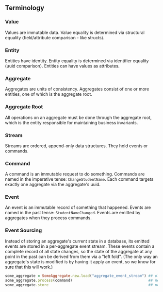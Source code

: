 ## Terminology

### Value

Values are immutable data.
Value equality is determined via structural equality (field/attribute comparison - like structs).

### Entity

Entities have identity.
Entity equality is determined via identifier equality (uuid comparison).
Entities can have values as attributes.

### Aggregate

Aggregates are units of consistency.
Aggregates consist of one or more entities,
one of which is the aggregate root.

### Aggregate Root

All operations on an aggregate must be done through the aggregate root,
which is the entity responsible for maintaining business invariants.

### Stream

Streams are ordered, append-only data structures.
They hold events or commands.

### Command

A command is an immutable request to do something.
Commands are named in the imperative tense: `ChangeStudentName`.
Each command targets exactly one aggregate via the aggregate's uuid.

### Event

An event is an immutable record of something that happened.
Events are named in the past tense: `StudentNameChanged`.
Events are emitted by aggregates when they process commands.

### Event Sourcing

Instead of storing an aggregate's current state in a database,
its emitted events are stored in a per-aggregate event stream.
These events contain a complete record of all state changes,
so the state of the aggregate at any point in the past
can be derived from them via a "left fold".
(The only way an aggregate's state is modified
is by having it apply an event,
so we know for sure that this will work.)

```ruby
some_aggregate = SomeAggregate.new.load("aggregate_event_stream") ## old events are applied to aggregate
some_aggregate.process(command)                                   ## new events are generated and applied
some_aggregate.store                                              ## new events are stored
```

### 
